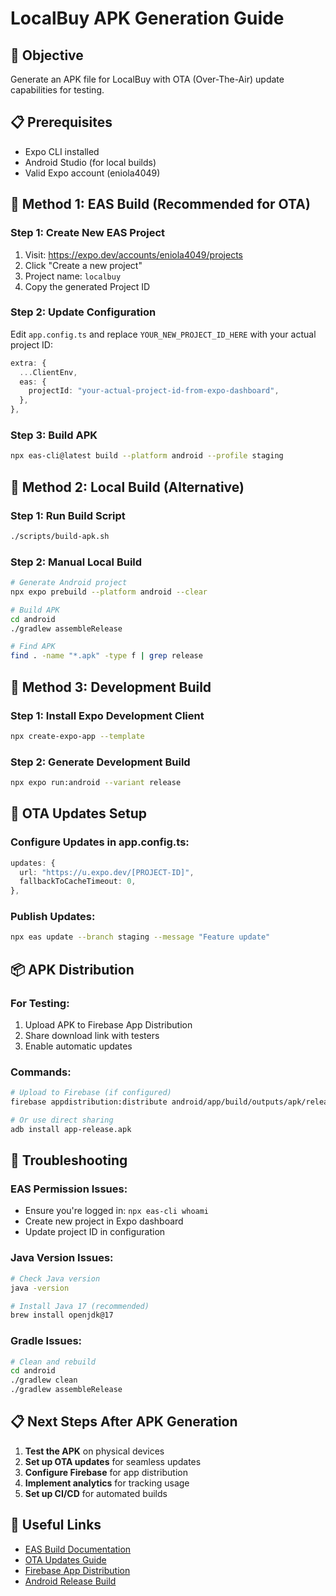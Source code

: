 # LocalBuy APK Generation Guide

## 🎯 Objective
Generate an APK file for LocalBuy with OTA (Over-The-Air) update capabilities for testing.

## 📋 Prerequisites
- Expo CLI installed
- Android Studio (for local builds)
- Valid Expo account (eniola4049)

## 🚀 Method 1: EAS Build (Recommended for OTA)

### Step 1: Create New EAS Project
1. Visit: https://expo.dev/accounts/eniola4049/projects
2. Click "Create a new project"
3. Project name: `localbuy`
4. Copy the generated Project ID

### Step 2: Update Configuration
Edit `app.config.ts` and replace `YOUR_NEW_PROJECT_ID_HERE` with your actual project ID:

```typescript
extra: {
  ...ClientEnv,
  eas: {
    projectId: "your-actual-project-id-from-expo-dashboard",
  },
},
```

### Step 3: Build APK
```bash
npx eas-cli@latest build --platform android --profile staging
```

## 🔧 Method 2: Local Build (Alternative)

### Step 1: Run Build Script
```bash
./scripts/build-apk.sh
```

### Step 2: Manual Local Build
```bash
# Generate Android project
npx expo prebuild --platform android --clear

# Build APK
cd android
./gradlew assembleRelease

# Find APK
find . -name "*.apk" -type f | grep release
```

## 📱 Method 3: Development Build

### Step 1: Install Expo Development Client
```bash
npx create-expo-app --template
```

### Step 2: Generate Development Build
```bash
npx expo run:android --variant release
```

## 🔄 OTA Updates Setup

### Configure Updates in app.config.ts:
```typescript
updates: {
  url: "https://u.expo.dev/[PROJECT-ID]",
  fallbackToCacheTimeout: 0,
},
```

### Publish Updates:
```bash
npx eas update --branch staging --message "Feature update"
```

## 📦 APK Distribution

### For Testing:
1. Upload APK to Firebase App Distribution
2. Share download link with testers
3. Enable automatic updates

### Commands:
```bash
# Upload to Firebase (if configured)
firebase appdistribution:distribute android/app/build/outputs/apk/release/app-release.apk

# Or use direct sharing
adb install app-release.apk
```

## 🐛 Troubleshooting

### EAS Permission Issues:
- Ensure you're logged in: `npx eas-cli whoami`
- Create new project in Expo dashboard
- Update project ID in configuration

### Java Version Issues:
```bash
# Check Java version
java -version

# Install Java 17 (recommended)
brew install openjdk@17
```

### Gradle Issues:
```bash
# Clean and rebuild
cd android
./gradlew clean
./gradlew assembleRelease
```

## 📋 Next Steps After APK Generation

1. **Test the APK** on physical devices
2. **Set up OTA updates** for seamless updates
3. **Configure Firebase** for app distribution
4. **Implement analytics** for tracking usage
5. **Set up CI/CD** for automated builds

## 🔗 Useful Links

- [EAS Build Documentation](https://docs.expo.dev/build/introduction/)
- [OTA Updates Guide](https://docs.expo.dev/eas-update/introduction/)
- [Firebase App Distribution](https://firebase.google.com/docs/app-distribution)
- [Android Release Build](https://docs.expo.dev/build-reference/apk/) 
